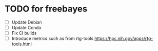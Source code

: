 # TODO for freebayes

- [ ] Update Debian
- [ ] Update Conda
- [ ] Fix CI builds
- [ ] Introduce metrics such as from rtg-tools https://hpc.nih.gov/apps/rtg-tools.html
